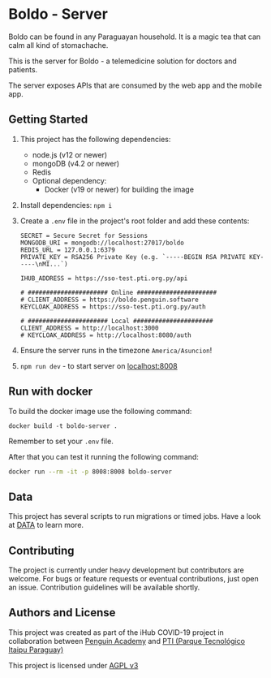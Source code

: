 # Boldo - Server

Boldo can be found in any Paraguayan household. It is a magic tea that can calm all kind of stomachache.

This is the server for Boldo - a telemedicine solution for doctors and patients.

The server exposes APIs that are consumed by the web app and the mobile app.

## Getting Started

1. This project has the following dependencies:

   - node.js (v12 or newer)
   - mongoDB (v4.2 or newer)
   - Redis
   - Optional dependency:
     - Docker (v19 or newer) for building the image

2. Install dependencies: `npm i`

3. Create a `.env` file in the project's root folder and add these contents:

   ```
   SECRET = Secure Secret for Sessions
   MONGODB_URI = mongodb://localhost:27017/boldo
   REDIS_URL = 127.0.0.1:6379
   PRIVATE_KEY = RSA256 Private Key (e.g. `-----BEGIN RSA PRIVATE KEY-----\nMI...`)

   IHUB_ADDRESS = https://sso-test.pti.org.py/api

   # ###################### Online ######################
   # CLIENT_ADDRESS = https://boldo.penguin.software
   KEYCLOAK_ADDRESS = https://sso-test.pti.org.py/auth

   # ###################### Local ######################
   CLIENT_ADDRESS = http://localhost:3000
   # KEYCLOAK_ADDRESS = http://localhost:8080/auth
   ```

4. Ensure the server runs in the timezone `America/Asuncion`!

5. `npm run dev` - to start server on [localhost:8008](http://localhost:8008)

## Run with docker

To build the docker image use the following command:

```
docker build -t boldo-server .
```

Remember to set your `.env` file.

After that you can test it running the following command:

```bash
docker run --rm -it -p 8008:8008 boldo-server
```

## Data

This project has several scripts to run migrations or timed jobs. Have a look at [DATA](/DATA.md) to learn more.

## Contributing

The project is currently under heavy development but contributors are welcome. For bugs or feature requests or eventual contributions, just open an issue. Contribution guidelines will be available shortly.

## Authors and License

This project was created as part of the iHub COVID-19 project in collaboration between [Penguin Academy](https://penguin.academy) and [PTI (Parque Tecnológico Itaipu Paraguay)](http://pti.org.py)

This project is licensed under
[AGPL v3](LICENSE)

